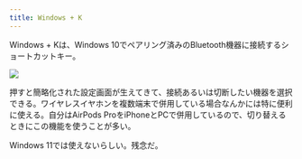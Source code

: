 ```yaml
---
title: Windows + K
---
```

Windows + Kは、Windows 10でペアリング済みのBluetooth機器に接続するショートカットキー。

![](https://lh4.googleusercontent.com/5iiHu-vwrUUTFAwaAmuEPsDU0Q2pJ3-Qf05Og_-49RVLQSJENZIq3poDVUI9ztIQek7TnrH-ZtMwWLAiwkZkpTkfOAPG32a3Tt5PLcj6miF1zp0TOplH9mrNB5Rgr1gf-P_Cz5oatr9fzze0KXArJxqeHBoxwg039ul5YaHLTNrM6r-CEUcF5HjW)

押すと簡略化された設定画面が生えてきて、接続あるいは切断したい機器を選択できる。ワイヤレスイヤホンを複数端末で併用している場合なんかには特に便利に使える。自分はAirPods ProをiPhoneとPCで併用しているので、切り替えるときにこの機能を使うことが多い。

Windows 11では使えないらしい。残念だ。
